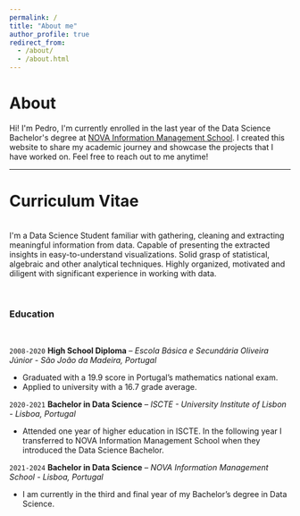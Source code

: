 ```yaml
---
permalink: /
title: "About me"
author_profile: true
redirect_from: 
  - /about/
  - /about.html
---
```



# About

Hi! I'm Pedro, I'm currently enrolled in the last year of the Data Science Bachelor's 
degree at [NOVA Information Management School](https://www.novaims.unl.pt/). 
I created this website to share my academic journey and showcase the projects that I have worked on. 
Feel free to reach out to me anytime!

---

# Curriculum Vitae
&nbsp;  
I'm a Data Science Student familiar with gathering, cleaning and extracting
meaningful information from data. Capable of presenting the extracted insights
in easy-to-understand visualizations. Solid grasp of statistical, algebraic and
other analytical techniques. Highly organized, motivated and diligent with
significant experience in working with data.

&nbsp;


### Education
&nbsp;

`2008-2020` **High School Diploma** – *Escola Básica e Secundária Oliveira Júnior - São João da Madeira, Portugal*

- Graduated with a 19.9 score in Portugal’s mathematics national exam.
- Applied to university with a 16.7 grade average.

`2020-2021` **Bachelor in Data Science** – *ISCTE - University Institute of Lisbon - Lisboa, Portugal*

- Attended one year of higher education in ISCTE. In the following year I
transferred to NOVA Information Management School when they introduced
the Data Science Bachelor.

`2021-2024` **Bachelor in Data Science** – *NOVA Information Management School - Lisboa, Portugal*
- I am currently in the third and final year of my Bachelor’s degree in Data Science.
